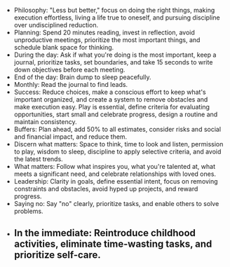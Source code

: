 - Philosophy: "Less but better," focus on doing the right things, making execution effortless, living a life true to oneself, and pursuing discipline over undisciplined reduction.
- Planning: Spend 20 minutes reading, invest in reflection, avoid unproductive meetings, prioritize the most important things, and schedule blank space for thinking.
- During the day: Ask if what you're doing is the most important, keep a journal, prioritize tasks, set boundaries, and take 15 seconds to write down objectives before each meeting.
- End of the day: Brain dump to sleep peacefully.
- Monthly: Read the journal to find leads.
- Success: Reduce choices, make a conscious effort to keep what's important organized, and create a system to remove obstacles and make execution easy. Play is essential, define criteria for evaluating opportunities, start small and celebrate progress, design a routine and maintain consistency.
- Buffers: Plan ahead, add 50% to all estimates, consider risks and social and 
  financial impact, and reduce them.
- Discern what matters: Space to think, time to look and listen, permission to play, wisdom to sleep, 
  discipline to apply selective criteria, and avoid the latest trends.
- What matters: Follow what inspires you, what you're talented at, what 
  meets a significant need, and celebrate relationships with loved ones.
- Leadership: Clarity in goals, define essential intent, focus on removing constraints and obstacles, avoid hyped up projects, and reward progress.
- Saying no: Say "no" clearly, prioritize tasks, and enable  others to solve problems.
- In the immediate: Reintroduce childhood activities, eliminate time-wasting tasks, and prioritize self-care.
	-